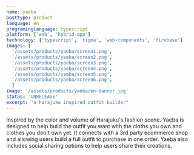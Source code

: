 ```yaml
---
name: yaeba
posttype: product
language: en
programinglanguage: typescript
platform: ['web', 'hybrid-app']
technology: ['typescript', 'figma', 'web-components', 'firebase']
images: [
  '/assets/products/yaeba/screen1.png',
  '/assets/products/yaeba/screen2.png',
  '/assets/products/yaeba/screen3.png',
  '/assets/products/yaeba/screen4.png',
  '/assets/products/yaeba/screen5.png',
  '/assets/products/yaeba/screen6.png',
  ]
image: '/assets/products/yaeba/en-banner.jpg'
status: 'UNRELEASE'
excerpt: "a harajuku inspired outfit builder"
---
```

Inspired by the color and volume of Harajuku's fashion scene. Yaeba is designed to help build the outfit you want with the cloths you own and clothes you don't own yet. It connects with a 3rd party ecommerce shop and allowing users build a full outfit to purchase in one order.
Yaeba also includes social sharing options to help users share their creations.
